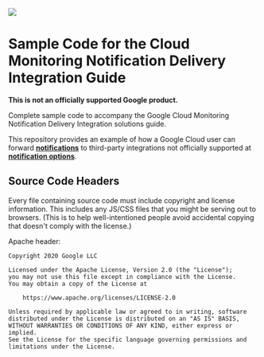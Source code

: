 ![](https://github.com/googleinterns/cloud-monitoring-notification-delivery-integration-sample-code/workflows/Continuous%20Integration/badge.svg)

# Sample Code for the Cloud Monitoring Notification Delivery Integration Guide

**This is not an officially supported Google product.**

Complete sample code to accompany the Google Cloud Monitoring Notification
Delivery Integration solutions guide.

This repository provides an example of how a Google Cloud user can forward
**[notifications](https://cloud.google.com/monitoring/alerts#how_does_alerting_work)**
to third-party integrations not officially supported at
**[notification options](https://cloud.google.com/monitoring/support/notification-options)**.

## Source Code Headers

Every file containing source code must include copyright and license
information. This includes any JS/CSS files that you might be serving out to
browsers. (This is to help well-intentioned people avoid accidental copying that
doesn't comply with the license.)

Apache header:

    Copyright 2020 Google LLC

    Licensed under the Apache License, Version 2.0 (the "License");
    you may not use this file except in compliance with the License.
    You may obtain a copy of the License at

        https://www.apache.org/licenses/LICENSE-2.0

    Unless required by applicable law or agreed to in writing, software
    distributed under the License is distributed on an "AS IS" BASIS,
    WITHOUT WARRANTIES OR CONDITIONS OF ANY KIND, either express or implied.
    See the License for the specific language governing permissions and
    limitations under the License.
